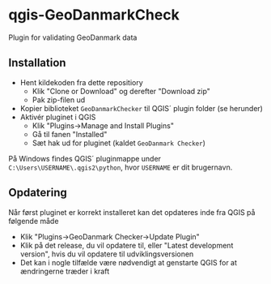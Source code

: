 # qgis-GeoDanmarkCheck
Plugin for validating GeoDanmark data

## Installation
- Hent kildekoden fra dette repositiory 
  - Klik "Clone or Download" og derefter "Download zip"
  - Pak zip-filen ud
- Kopier biblioteket `GeoDanmarkChecker` til QGIS´ plugin folder (se herunder)
- Aktivér pluginet i QGIS
  - Klik "Plugins->Manage and Install Plugins" 
  - Gå til fanen "Installed" 
  - Sæt hak ud for pluginet (kaldet `GeoDanmark Checker`)

På Windows findes QGIS´ pluginmappe under `C:\Users\USERNAME\.qgis2\python`, hvor `USERNAME` er dit brugernavn.

## Opdatering
Når først pluginet er korrekt installeret kan det opdateres inde fra QGIS på følgende måde
- Klik "Plugins->GeoDanmark Checker->Update Plugin"
- Klik på det release, du vil opdatere til, eller "Latest development version", hvis du vil opdatere til udviklingsversionen
- Det kan i nogle tilfælde være nødvendigt at genstarte QGIS for at ændringerne træder i kraft
